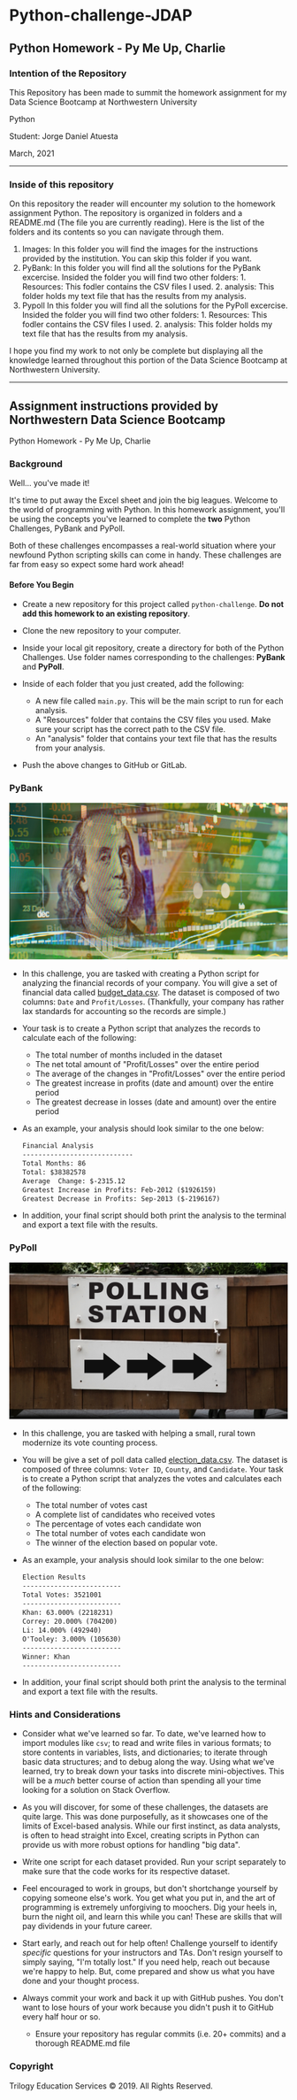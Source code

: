 # Python-challenge-JDAP

## Python Homework - Py Me Up, Charlie

### Intention of the Repository

This Repository has been made to summit the homework assignment for my Data Science Bootcamp at Northwestern University

Python

Student: Jorge Daniel Atuesta

March, 2021

---

### Inside of this repository

On this repository the reader will encounter my solution to the homework assignment Python. The repository is organized in folders and a README.md (The file you are currently reading). Here is the list of the folders and its contents so you can navigate through them.

1. Images: In this folder you will find the images for the instructions provided by the institution. You can skip this folder if you want.
2. PyBank: In this folder you will find all the solutions for the PyBank excercise. Insided the folder you will find two other folders: 1. Resources: This fodler contains the CSV files I used. 2. analysis: This folder holds my text file that has the results from my analysis.
3. Pypoll In this folder you will find all the solutions for the PyPoll excercise. Insided the folder you will find two other folders: 1. Resources: This fodler contains the CSV files I used. 2. analysis: This folder holds my text file that has the results from my analysis.

I hope you find my work to not only be complete but displaying all the knowledge learned throughout this portion of the Data Science Bootcamp at Northwestern University.

---

## Assignment instructions provided by Northwestern Data Science Bootcamp

Python Homework - Py Me Up, Charlie

### Background

Well... you've made it!

It's time to put away the Excel sheet and join the big leagues. Welcome to the world of programming with Python. In this homework assignment, you'll be using the concepts you've learned to complete the **two** Python Challenges, PyBank and PyPoll.

Both of these challenges encompasses a real-world situation where your newfound Python scripting skills can come in handy. These challenges are far from easy so expect some hard work ahead!

#### Before You Begin

* Create a new repository for this project called `python-challenge`. **Do not add this homework to an existing repository**.
* Clone the new repository to your computer.
* Inside your local git repository, create a directory for both of the  Python Challenges. Use folder names corresponding to the challenges: **PyBank** and  **PyPoll**.
* Inside of each folder that you just created, add the following:

  * A new file called `main.py`. This will be the main script to run for each analysis.
  * A "Resources" folder that contains the CSV files you used. Make sure your script has the correct path to the CSV file.
  * An "analysis" folder that contains your text file that has the results from your analysis.
* Push the above changes to GitHub or GitLab.

### PyBank

![Revenue](Images/revenue-per-lead.png)

* In this challenge, you are tasked with creating a Python script for analyzing the financial records of your company. You will give a set of financial data called [budget_data.csv](PyBank/Resources/budget_data.csv). The dataset is composed of two columns: `Date` and `Profit/Losses`. (Thankfully, your company has rather lax standards for accounting so the records are simple.)
* Your task is to create a Python script that analyzes the records to calculate each of the following:

  * The total number of months included in the dataset
  * The net total amount of "Profit/Losses" over the entire period
  * The average of the changes in "Profit/Losses" over the entire period
  * The greatest increase in profits (date and amount) over the entire period
  * The greatest decrease in losses (date and amount) over the entire period
* As an example, your analysis should look similar to the one below:

  ```text
  Financial Analysis
  ----------------------------
  Total Months: 86
  Total: $38382578
  Average  Change: $-2315.12
  Greatest Increase in Profits: Feb-2012 ($1926159)
  Greatest Decrease in Profits: Sep-2013 ($-2196167)
  ```
* In addition, your final script should both print the analysis to the terminal and export a text file with the results.

### PyPoll

![Vote Counting](Images/Vote_counting.png)

* In this challenge, you are tasked with helping a small, rural town modernize its vote counting process.
* You will be give a set of poll data called [election_data.csv](PyPoll/Resources/election_data.csv). The dataset is composed of three columns: `Voter ID`, `County`, and `Candidate`. Your task is to create a Python script that analyzes the votes and calculates each of the following:

  * The total number of votes cast
  * A complete list of candidates who received votes
  * The percentage of votes each candidate won
  * The total number of votes each candidate won
  * The winner of the election based on popular vote.
* As an example, your analysis should look similar to the one below:

  ```text
  Election Results
  -------------------------
  Total Votes: 3521001
  -------------------------
  Khan: 63.000% (2218231)
  Correy: 20.000% (704200)
  Li: 14.000% (492940)
  O'Tooley: 3.000% (105630)
  -------------------------
  Winner: Khan
  -------------------------
  ```
* In addition, your final script should both print the analysis to the terminal and export a text file with the results.

### Hints and Considerations

* Consider what we've learned so far. To date, we've learned how to import modules like `csv`; to read and write files in various formats; to store contents in variables, lists, and dictionaries; to iterate through basic data structures; and to debug along the way. Using what we've learned, try to break down your tasks into discrete mini-objectives. This will be a _much_ better course of action than spending all your time looking for a solution on Stack Overflow.
* As you will discover, for some of these challenges, the datasets are quite large. This was done purposefully, as it showcases one of the limits of Excel-based analysis. While our first instinct, as data analysts, is often to head straight into Excel, creating scripts in Python can provide us with more robust options for handling "big data".
* Write one script for each dataset provided. Run your script separately to make sure that the code works for its respective dataset.
* Feel encouraged to work in groups, but don't shortchange yourself by copying someone else's work. You get what you put in, and the art of programming is extremely unforgiving to moochers. Dig your heels in, burn the night oil, and learn this while you can! These are skills that will pay dividends in your future career.
* Start early, and reach out for help often! Challenge yourself to identify _specific_ questions for your instructors and TAs. Don't resign yourself to simply saying, "I'm totally lost." If you need help, reach out because we're happy to help. But, come prepared and show us what you have done and your thought process.
* Always commit your work and back it up with GitHub pushes. You don't want to lose hours of your work because you didn't push it to GitHub every half hour or so.

  * Ensure your repository has regular commits (i.e. 20+ commits) and a thorough README.md file

### Copyright

Trilogy Education Services © 2019. All Rights Reserved.
